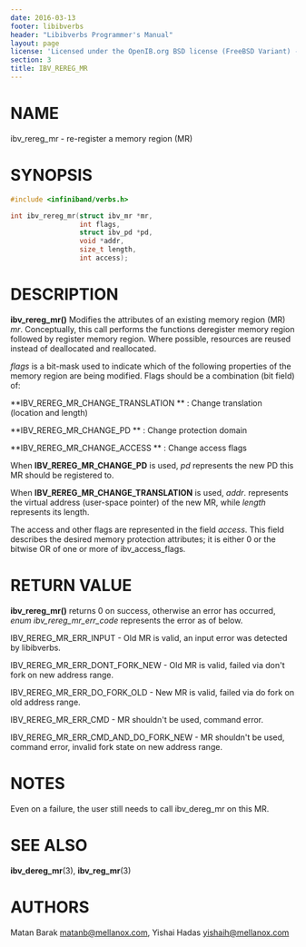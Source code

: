 ```yaml
---
date: 2016-03-13
footer: libibverbs
header: "Libibverbs Programmer's Manual"
layout: page
license: 'Licensed under the OpenIB.org BSD license (FreeBSD Variant) - See COPYING.md'
section: 3
title: IBV_REREG_MR
---
```


# NAME

ibv_rereg_mr - re-register a memory region (MR)

# SYNOPSIS

```c
#include <infiniband/verbs.h>

int ibv_rereg_mr(struct ibv_mr *mr,
                 int flags,
                 struct ibv_pd *pd,
                 void *addr,
                 size_t length,
                 int access);
```

# DESCRIPTION

**ibv_rereg_mr()** Modifies the attributes of an existing memory region (MR)
*mr*. Conceptually, this call performs the functions deregister memory region
followed by register memory region.  Where possible, resources are reused
instead of deallocated and reallocated.

*flags* is a bit-mask used to indicate which of the following properties of
the memory region are being modified. Flags should be a combination (bit
field) of:

**IBV_REREG_MR_CHANGE_TRANSLATION **
:	Change translation (location and length)

**IBV_REREG_MR_CHANGE_PD **
:	Change protection domain

**IBV_REREG_MR_CHANGE_ACCESS **
:	Change access flags

When **IBV_REREG_MR_CHANGE_PD** is used, *pd* represents the new PD this MR
should be registered to.

When **IBV_REREG_MR_CHANGE_TRANSLATION** is used, *addr*. represents the
virtual address (user-space pointer) of the new MR, while *length* represents
its length.

The access and other flags are represented in the field *access*. This field
describes the desired memory protection attributes; it is either 0 or the
bitwise OR of one or more of ibv_access_flags.

# RETURN VALUE

**ibv_rereg_mr()** returns 0 on success, otherwise an error has occurred,
*enum ibv_rereg_mr_err_code* represents the error as of below.

IBV_REREG_MR_ERR_INPUT - Old MR is valid, an input error was detected by
libibverbs.

IBV_REREG_MR_ERR_DONT_FORK_NEW - Old MR is valid, failed via don't fork on new
address range.

IBV_REREG_MR_ERR_DO_FORK_OLD - New MR is valid, failed via do fork on old
address range.

IBV_REREG_MR_ERR_CMD - MR shouldn't be used, command error.

IBV_REREG_MR_ERR_CMD_AND_DO_FORK_NEW - MR shouldn't be used, command error,
invalid fork state on new address range.


# NOTES

Even on a failure, the user still needs to call ibv_dereg_mr on this MR.

# SEE ALSO

**ibv_dereg_mr**(3),
**ibv_reg_mr**(3)

# AUTHORS

Matan Barak <matanb@mellanox.com>,
Yishai Hadas <yishaih@mellanox.com>
